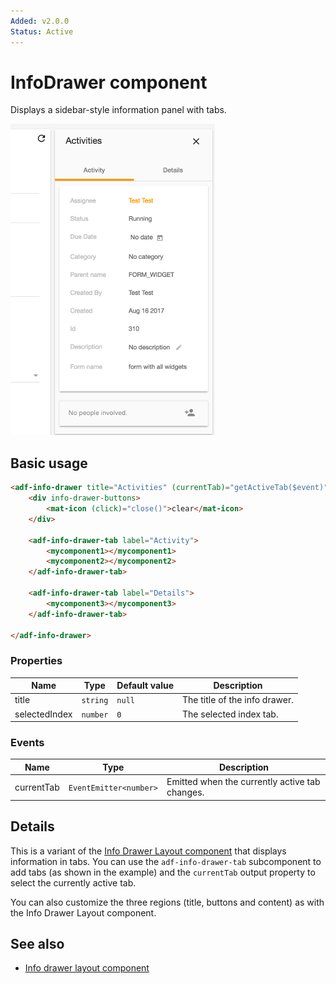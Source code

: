 ```yaml
---
Added: v2.0.0
Status: Active
---
```

# InfoDrawer component

Displays a sidebar-style information panel with tabs.

![Info drawer screenshot](docassets/images/activities-infodrawer.png)

## Basic usage

```html
<adf-info-drawer title="Activities" (currentTab)="getActiveTab($event)">
    <div info-drawer-buttons>
        <mat-icon (click)="close()">clear</mat-icon>
    </div>

    <adf-info-drawer-tab label="Activity">
        <mycomponent1></mycomponent1>
        <mycomponent2></mycomponent2>
    </adf-info-drawer-tab>

    <adf-info-drawer-tab label="Details">
        <mycomponent3></mycomponent3>
    </adf-info-drawer-tab>

</adf-info-drawer>
```

### Properties

| Name | Type | Default value | Description |
| ---- | ---- | ------------- | ----------- |
| title | `string` | `null` | The title of the info drawer.  |
| selectedIndex | `number` | `0` | The selected index tab.  |

### Events

| Name | Type | Description |
| ---- | ---- | ----------- |
| currentTab | `EventEmitter<number>` | Emitted when the currently active tab changes. |

## Details

This is a variant of the [Info Drawer Layout component](info-drawer-layout.component.md) that displays information in tabs. You can use the `adf-info-drawer-tab` subcomponent to add tabs (as shown in the example) and the `currentTab` output property to select the currently active tab.

You can also customize the three regions (title, buttons and content) as with the Info Drawer Layout component.

## See also

-   [Info drawer layout component](info-drawer-layout.component.md)
